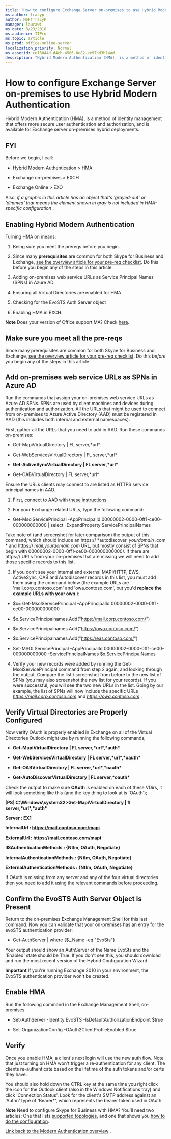 ```yaml
---
title: "How to configure Exchange Server on-premises to use Hybrid Modern Authentication"
ms.author: tracyp
author: MSFTTracyP
manager: laurawi
ms.date: 3/23/2018
ms.audience: ITPro
ms.topic: article
ms.prod: office-online-server
localization_priority: Normal
ms.assetid: cef3044d-d4cb-4586-8e82-ee97bd3b14ad
description: "Hybrid Modern Authentication (HMA), is a method of identity management that offers more secure user authentication and authorization, and is available for Exchange server on-premises hybrid deployments."
---
```


# How to configure Exchange Server on-premises to use Hybrid Modern Authentication

Hybrid Modern Authentication (HMA), is a method of identity management that offers more secure user authentication and authorization, and is available for Exchange server on-premises hybrid deployments.
  
## FYI

Before we begin, I call:
  
- Hybrid Modern Authentication \> HMA
    
- Exchange on-premises \> EXCH
    
- Exchange Online \> EXO
    
Also,  *if a graphic in this article has an object that's 'grayed-out' or 'dimmed' that means the element shown in gray is not included in HMA-specific configuration*  . 
  
## Enabling Hybrid Modern Authentication

Turning HMA on means:
  
1. Being sure you meet the prereqs before you begin.
    
1. Since many **prerequisites** are common for both Skype for Business and Exchange, [see the overview article for your pre-req checklist](ef753b32-7251-4c9e-b442-1a5aec14e58d.md). Do this before you begin any of the steps in this article.
    
2. Adding on-premises web service URLs as Service Principal Names (SPNs) in Azure AD.
    
3. Ensuring all Virtual Directories are enabled for HMA
    
4. ﻿Checking for the EvoSTS Auth Server object
    
5. Enabling HMA in EXCH.
    
 **Note** Does your version of Office support MA? Check [here](https://c3web.azurewebsites.net/topics/e4c45989-4b1a-462e-a81b-2a13191cf517/edit).
  
## Make sure you meet all the pre-reqs

Since many prerequisites are common for both Skype for Business and Exchange, [see the overview article for your pre-req checklist](https://c3web.azurewebsites.net/topics/ef753b32-7251-4c9e-b442-1a5aec14e58d/edit). Do this  *before*  you begin any of the steps in this article. 
  
## Add on-premises web service URLs as SPNs in Azure AD

Run the commands that assign your on-premises web service URLs as Azure AD SPNs. SPNs are used by client machines and devices during authentication and authorization. All the URLs that might be used to connect from on-premises to Azure Active Directory (AAD) must be registered in AAD (this includes both internal and external namespaces).
  
First, gather all the URLs that you need to add in AAD. Run these commands on-premises:
  
- Get-MapiVirtualDirectory | FL server,\*url\*
    
- Get-WebServicesVirtualDirectory | FL server,\*url\*
    
- **Get-ActiveSyncVirtualDirectory | FL server,\*url\***
    
- Get-OABVirtualDirectory | FL server,\*url\*
    
Ensure the URLs clients may connect to are listed as HTTPS service principal names in AAD.
  
1. First, connect to AAD with [these instructions](https://docs.microsoft.com/en-us/office365/enterprise/powershell/connect-to-office-365-powershell).
    
2. For your Exchange related URLs, type the following command:
    
- Get-MsolServicePrincipal -AppPrincipalId 00000002-0000-0ff1-ce00-000000000000 | select -ExpandProperty ServicePrincipalNames
    
Take note of (and screenshot for later comparison) the output of this command, which should include an https:// *autodiscover. *yourdomain*  .com *  and https://  *mail.yourdomain.com*  URL, but mostly consist of SPNs that begin with 00000002-0000-0ff1-ce00-000000000000/. If there are https:// URLs from your on-premises that are missing we will need to add those specific records to this list. 
  
3. If you don't see your internal and external MAPI/HTTP, EWS, ActiveSync, OAB and Autodiscover records in this list, you must add them using the command below (the example URLs are 'mail.corp.contoso.com' and 'owa.contoso.com', but you'd **replace the example URLs with your own** ): 
  
- $x= Get-MsolServicePrincipal -AppPrincipalId 00000002-0000-0ff1-ce00-000000000000
    
- $x.ServicePrincipalnames.Add("https://mail.corp.contoso.com/")
    
- $x.ServicePrincipalnames.Add("https://owa.contoso.com/")
    
- $x.ServicePrincipalnames.Add("https://eas.contoso.com/")
    
- Set-MSOLServicePrincipal -AppPrincipalId 00000002-0000-0ff1-ce00-000000000000 -ServicePrincipalNames $x.ServicePrincipalNames
    
4. Verify your new records were added by running the Get-MsolServicePrincipal command from step 2 again, and looking through the output. Compare the list / screenshot from before to the new list of SPNs (you may also screenshot the new list for your records). If you were successful, you will see the two new URLs in the list. Going by our example, the list of SPNs will now include the specific URLs  *https://mail.corp.contoso.com*  and  *https://owa.contoso.com*  . 
  
## Verify Virtual Directories are Properly Configured

Now verify OAuth is properly enabled in Exchange on all of the Virtual Directories Outlook might use by running the following commands;
  
- **Get-MapiVirtualDirectory | FL server,\*url\*,\*auth\***
    
- **Get-WebServicesVirtualDirectory | FL server,\*url\*,\*oauth\***
    
- **Get-OABVirtualDirectory | FL server,\*url\*,\*oauth\***
    
- **Get-AutoDiscoverVirtualDirectory | FL server,\*oauth\***
    
Check the output to make sure **OAuth** is enabled on each of these VDirs, it will look something like this (and the key thing to look at is 'OAuth'); 
  
 **[PS] C:\Windows\system32\>Get-MapiVirtualDirectory | fl server,\*url\*,\*auth\***
  
 **Server : EX1**
  
 **InternalUrl : https://mail.contoso.com/mapi**
  
 **ExternalUrl : https://mail.contoso.com/mapi**
  
 **IISAuthenticationMethods : {Ntlm, OAuth, Negotiate}**
  
 **InternalAuthenticationMethods : {Ntlm, OAuth, Negotiate}**
  
 **ExternalAuthenticationMethods : {Ntlm, OAuth, Negotiate}**
  
If OAuth is missing from any server and any of the four virtual directories then you need to add it using the relevant commands before proceeding.
  
## ﻿Confirm the EvoSTS Auth Server Object is Present

Return to the on-premises Exchange Management Shell for this last command. Now you can validate that your on-premises has an entry for the evoSTS authentication provider:
  
- Get-AuthServer | where {$_.Name -eq "EvoSts"}
    
Your output should show an AuthServer of the Name EvoSts and the 'Enabled' state should be True. If you don't see this, you should download and run the most recent version of the Hybrid Configuration Wizard.
  
 **Important** If you're running Exchange 2010 in your environment, the EvoSTS authentication provider won't be created. 
  
## Enable HMA

Run the following command in the Exchange Management Shell, on-premises
  
- Set-AuthServer -Identity EvoSTS -IsDefaultAuthorizationEndpoint $true
    
- Set-OrganizationConfig -OAuth2ClientProfileEnabled $true
    
## Verify

Once you enable HMA, a client's next login will use the new auth flow. Note that just turning on HMA won't trigger a re-authentication for any client. The clients re-authenticate based on the lifetime of the auth tokens and/or certs they have.
  
You should also hold down the CTRL key at the same time you right click the icon for the Outlook client (also in the Windows Notifications tray) and click 'Connection Status'. Look for the client's SMTP address against an 'Authn' type of 'Bearer\*', which represents the bearer token used in OAuth.
  
 **Note** Need to configure Skype for Business with HMA? You'll need two articles: One that lists [supported topologies](https://technet.microsoft.com/en-us/library/mt803262.aspx), and one that shows you [how to do the configuration](configure-skype-for-business-for-hybrid-modern-authentication.md).
  
[Link back to the Modern Authentication overview](ef753b32-7251-4c9e-b442-1a5aec14e58d.md) . 
  

